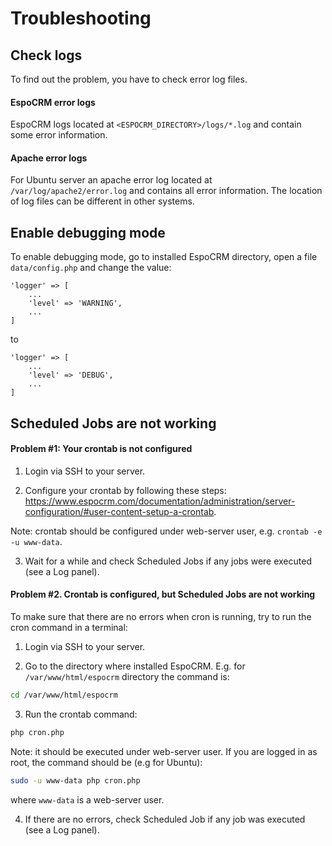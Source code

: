 # Troubleshooting

## Check logs

To find out the problem, you have to check error log files.

#### EspoCRM error logs

EspoCRM logs located at `<ESPOCRM_DIRECTORY>/logs/*.log` and contain some error information.

#### Apache error logs

For Ubuntu server an apache error log located at `/var/log/apache2/error.log` and contains all error information. The location of log files can be different in other systems. 

## Enable debugging mode

To enable debugging mode, go to installed EspoCRM directory, open a file `data/config.php` and change the value:

```
'logger' => [
    ...
    'level' => 'WARNING',
    ...
]
```
to
```
'logger' => [
    ...
    'level' => 'DEBUG',
    ...
]
```

## Scheduled Jobs are not working

#### Problem #1: Your crontab is not configured

1. Login via SSH to your server.

2. Configure your crontab by following these steps: https://www.espocrm.com/documentation/administration/server-configuration/#user-content-setup-a-crontab.

Note: crontab should be configured under web-server user, e.g. `crontab -e -u www-data`.

3. Wait for a while and check Scheduled Jobs if any jobs were executed (see a Log panel).

#### Problem #2. Crontab is configured, but Scheduled Jobs are not working

To make sure that there are no errors when cron is running, try to run the cron command in a terminal:

1. Login via SSH to your server.

2. Go to the directory where installed EspoCRM. E.g. for `/var/www/html/espocrm` directory the command is:

```bash
cd /var/www/html/espocrm
```

3. Run the crontab command:

```bash
php cron.php
```

Note: it should be executed under web-server user. If you are logged in as root, the command should be (e.g for Ubuntu):

```bash
sudo -u www-data php cron.php
```

where `www-data` is a web-server user.

4. If there are no errors, check Scheduled Job if any job was executed (see a Log panel).

